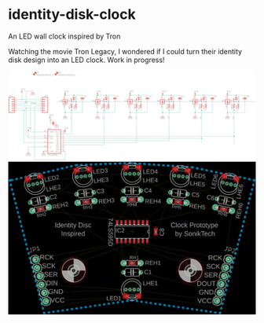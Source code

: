 # identity-disk-clock
An LED wall clock inspired by Tron

Watching the movie Tron Legacy, I wondered if I could turn their identity disk design into an LED clock. Work in progress!

![schematic](identity-disk-clock-schematic.png)
![board](identity-disk-clock-board.png)
